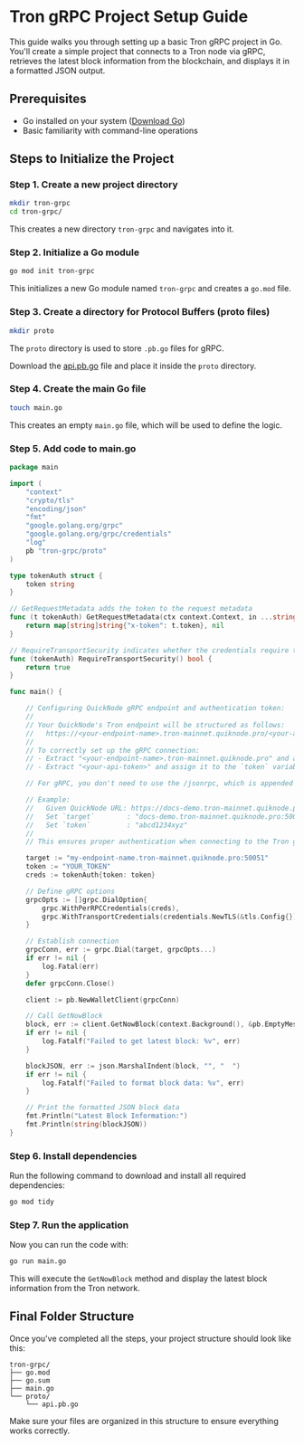 # Tron gRPC Project Setup Guide

This guide walks you through setting up a basic Tron gRPC project in Go. You'll create a simple project that connects to a Tron node via gRPC, retrieves the latest block information from the blockchain, and displays it in a formatted JSON output.

## Prerequisites

- Go installed on your system ([Download Go](https://golang.org/dl/))
- Basic familiarity with command-line operations

## Steps to Initialize the Project

### Step 1. Create a new project directory

```bash
mkdir tron-grpc
cd tron-grpc/
```

This creates a new directory `tron-grpc` and navigates into it.

### Step 2. Initialize a Go module

```bash
go mod init tron-grpc
```

This initializes a new Go module named `tron-grpc` and creates a `go.mod` file.

### Step 3. Create a directory for Protocol Buffers (proto files)

```bash
mkdir proto
```

The `proto` directory is used to store `.pb.go` files for gRPC.

Download the [api.pb.go](https://github.com/quiknode-labs/qn-guide-examples/tron/protobuf-file/api.pb.go) file and place it inside the `proto` directory.

### Step 4. Create the main Go file

```bash
touch main.go
```

This creates an empty `main.go` file, which will be used to define the logic.

### Step 5. Add code to main.go

```go
package main

import (
	"context"
	"crypto/tls"
	"encoding/json"
	"fmt"
	"google.golang.org/grpc"
	"google.golang.org/grpc/credentials"
	"log"
	pb "tron-grpc/proto"
)

type tokenAuth struct {
	token string
}

// GetRequestMetadata adds the token to the request metadata
func (t tokenAuth) GetRequestMetadata(ctx context.Context, in ...string) (map[string]string, error) {
	return map[string]string{"x-token": t.token}, nil
}

// RequireTransportSecurity indicates whether the credentials require transport security
func (tokenAuth) RequireTransportSecurity() bool {
	return true
}

func main() {

    // Configuring QuickNode gRPC endpoint and authentication token:
    //
    // Your QuickNode's Tron endpoint will be structured as follows:
    //   https://<your-endpoint-name>.tron-mainnet.quiknode.pro/<your-api-token/jsonrpc>
    //
    // To correctly set up the gRPC connection:
    // - Extract "<your-endpoint-name>.tron-mainnet.quiknode.pro" and assign it to the `target` variable, appending ":50051" (the gRPC port).
    // - Extract "<your-api-token>" and assign it to the `token` variable.

    // For gRPC, you don't need to use the /jsonrpc, which is appended to all Tron endpoints by default.

    // Example:
    //   Given QuickNode URL: https://docs-demo.tron-mainnet.quiknode.pro/abcd1234xyz/jsonrpc
    //   Set `target`        : "docs-demo.tron-mainnet.quiknode.pro:50051"
    //   Set `token`         : "abcd1234xyz"
    //
    // This ensures proper authentication when connecting to the Tron gRPC.

	target := "my-endpoint-name.tron-mainnet.quiknode.pro:50051"
	token := "YOUR_TOKEN"
	creds := tokenAuth{token: token}

	// Define gRPC options
	grpcOpts := []grpc.DialOption{
		grpc.WithPerRPCCredentials(creds),
		grpc.WithTransportCredentials(credentials.NewTLS(&tls.Config{})),
	}

	// Establish connection
	grpcConn, err := grpc.Dial(target, grpcOpts...)
	if err != nil {
		log.Fatal(err)
	}
	defer grpcConn.Close()

	client := pb.NewWalletClient(grpcConn)

	// Call GetNowBlock
	block, err := client.GetNowBlock(context.Background(), &pb.EmptyMessage{})
	if err != nil {
		log.Fatalf("Failed to get latest block: %v", err)
	}

	blockJSON, err := json.MarshalIndent(block, "", "  ")
	if err != nil {
		log.Fatalf("Failed to format block data: %v", err)
	}

	// Print the formatted JSON block data
	fmt.Println("Latest Block Information:")
	fmt.Println(string(blockJSON))
}

```

### Step 6. Install dependencies

Run the following command to download and install all required dependencies:

```bash
go mod tidy
```

### Step 7. Run the application

Now you can run the code with:

```bash
go run main.go
```

This will execute the `GetNowBlock` method and display the latest block information from the Tron network.

## Final Folder Structure

Once you've completed all the steps, your project structure should look like this:

```
tron-grpc/
├── go.mod
├── go.sum
├── main.go
└── proto/
    └── api.pb.go
```

Make sure your files are organized in this structure to ensure everything works correctly.